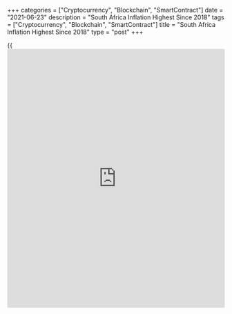 +++
categories = ["Cryptocurrency", "Blockchain", "SmartContract"]
date = "2021-06-23"
description = "South Africa Inflation Highest Since 2018"
tags = ["Cryptocurrency", "Blockchain", "SmartContract"]
title = "South Africa Inflation Highest Since 2018"
type = "post"
+++

{{<iframe id="large-banner" src="https://www.bounty.group/#slide=15.0" width="100%" height="600" scrolling="no" style="border: 0px solid rgb(216, 221, 230); border-radius: 3px;">}}

South Africa's consumer price inflation rose to the highest since
November 2018 driven by fuel and food prices, data published by
Statistics South Africa showed on Wednesday.  
  
Inflation rose to 5.2 percent in May, as expected, from 4.4 percent in
April. This was the highest since November 2018.

Inflation climbed above the 4.5 percent midpoint of the South African
Reserve Bank's monetary [policy](https://www.fintechee.com/policy/) target range.

Core inflation that excludes food and non-alcoholic beverages, fuel and
energy, came in at 3.1 percent in May, much lower than the headline
rate. This hints at the notable impact that fuel and food inflation has
had on overall inflation levels.

Annual food and non-alcoholic beverages inflation accelerated to 6.7
percent in May from 6.3 percent in April. Fuel price growth quickened to
37.4 percent from 21.4 percent.

For comments and feedback [contact](https://www.playgroundfx.com/contact/): editorial@rtt[news](https://www.letsplayfx.com/blog/forex-news-website/).com

[Economic News][1]

 **What parts of the world are seeing the best (and worst) economic
performances lately? Click[here][2] to check out our [Econ Scorecard][2]
and find out! See up-to-the-moment [ranking](https://www.playgroundfx.com/blog/crypto-exchange-ranking/)s for the best and worst
performers in [GDP][3], [unemployment rate][4], [inflation][5] and much
more.**

   1. www.rtt[news](https://www.letsplayfx.com/blog/forex-news-website/).com/Content/EconomicNews.aspx
   2. www.rtt[news](https://www.letsplayfx.com/blog/forex-news-website/).com/economic-scorecard/world-rank/unemployment-rate/highest-performance.aspx
   3. www.rtt[news](https://www.letsplayfx.com/blog/forex-news-website/).com/economic-scorecard/world-rank/GDP/highest-performance.aspx
   4. www.rtt[news](https://www.letsplayfx.com/blog/forex-news-website/).com/economic-scorecard/world-rank/unemployment-rate/lowest-performance.aspx
   5. www.rtt[news](https://www.letsplayfx.com/blog/forex-news-website/).com/economic-scorecard/world-rank/CPI/highest-performance.aspx
